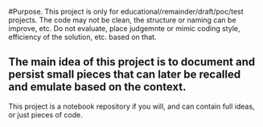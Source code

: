 #Purpose.
This project is only for educational/remainder/draft/poc/test projects.
The code may not be clean, the structure or naming can be improve, etc.
Do not evaluate, place judgemnte or mimic coding style, efficiency of the solution, etc. based on that.
## The main idea of this project is to document and persist small pieces that can later be recalled and emulate based on the context.
This project is a notebook repository if you will, and can contain full ideas, or just pieces of code.
